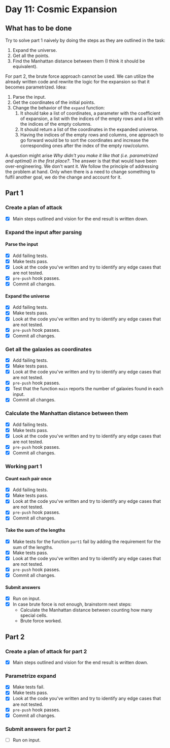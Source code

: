 # Day 11: Cosmic Expansion

## What has to be done

Try to solve part 1 naively by doing the steps as they are outlined in the task:

1. Expand the universe.
2. Get all the points.
3. Find the Manhattan distance between them (I think it should be equivalent).

For part 2, the brute force approach cannot be used. We can utilize the already written code and rewrite the logic for the expansion so that it becomes parametrized. Idea:

1. Parse the input.
2. Get the coordinates of the initial points.
3. Change the behavior of the `expand` function:
   1. It should take a list of coordinates, a parameter with the coefficient of expansion, a list with the indices of the empty rows and a list with the indices of the empty columns.
   2. It should return a list of the coordinates in the expanded universe.
   3. Having the indices of the empty rows and columns, one approach to go forward would be to sort the coordinates and increase the corresponding ones after the index of the empty row/column.

A question might arise *Why didn't you make it like that (i.e. parametrized and optimal) in the first place?*. The answer is that that would have been over-engineering. We don't want it. We follow the principle of addressing the problem at hand. Only when there is a need to change something to fulfil another goal, we do the change and account for it.

## Part 1

### Create a plan of attack

- [X] Main steps outlined and vision for the end result is written down.

### Expand the input after parsing

#### Parse the input

- [X] Add failing tests.
- [X] Make tests pass.
- [X] Look at the code you've written and try to identify any edge cases that are not tested.
- [X] `pre-push` hook passes.
- [X] Commit all changes.

#### Expand the universe

- [X] Add failing tests.
- [X] Make tests pass.
- [X] Look at the code you've written and try to identify any edge cases that are not tested.
- [X] `pre-push` hook passes.
- [X] Commit all changes.

### Get all the galaxies as coordinates

- [X] Add failing tests.
- [X] Make tests pass.
- [X] Look at the code you've written and try to identify any edge cases that are not tested.
- [X] `pre-push` hook passes.
- [X] Test that the function `main` reports the number of galaxies found in each input.
- [X] Commit all changes.

### Calculate the Manhattan distance between them

- [X] Add failing tests.
- [X] Make tests pass.
- [X] Look at the code you've written and try to identify any edge cases that are not tested.
- [X] `pre-push` hook passes.
- [X] Commit all changes.

### Working part 1

#### Count each pair once

- [X] Add failing tests.
- [X] Make tests pass.
- [X] Look at the code you've written and try to identify any edge cases that are not tested.
- [X] `pre-push` hook passes.
- [X] Commit all changes.

#### Take the sum of the lengths

- [X] Make tests for the function `part1` fail by adding the requirement for the sum of the lengths.
- [X] Make tests pass.
- [X] Look at the code you've written and try to identify any edge cases that are not tested.
- [X] `pre-push` hook passes.
- [X] Commit all changes.

#### Submit answers

- [X] Run on input.
- [X] In case brute force is not enough, brainstorm next steps:
  - Calculate the Manhattan distance between counting how many special cells.
  - Brute force worked.

## Part 2

### Create a plan of attack for part 2

- [X] Main steps outlined and vision for the end result is written down.

### Parametrize expand

- [X] Make tests fail.
- [X] Make tests pass.
- [X] Look at the code you've written and try to identify any edge cases that are not tested.
- [X] `pre-push` hook passes.
- [X] Commit all changes.

### Submit answers for part 2

- [ ] Run on input.

